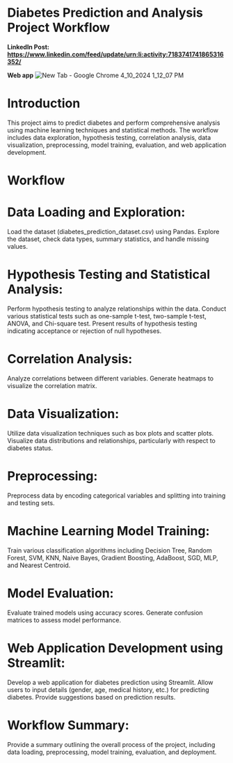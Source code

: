 # Diabetes Prediction and Analysis Project Workflow
**LinkedIn Post: https://www.linkedin.com/feed/update/urn:li:activity:7183741741865316352/**

**Web app**
![New Tab - Google Chrome 4_10_2024 1_12_07 PM](https://github.com/Lavan1999/Project4-Diabetes-Prediction/assets/152668558/6ad939b3-9e56-4d84-982a-1c79eb6a8421)

# Introduction
This project aims to predict diabetes and perform comprehensive analysis using machine learning techniques and statistical methods. The workflow includes data exploration, hypothesis testing, correlation analysis, data visualization, preprocessing, model training, evaluation, and web application development.

# Workflow
# Data Loading and Exploration:

Load the dataset (diabetes_prediction_dataset.csv) using Pandas.
Explore the dataset, check data types, summary statistics, and handle missing values.
# Hypothesis Testing and Statistical Analysis:

Perform hypothesis testing to analyze relationships within the data.
Conduct various statistical tests such as one-sample t-test, two-sample t-test, ANOVA, and Chi-square test.
Present results of hypothesis testing indicating acceptance or rejection of null hypotheses.
# Correlation Analysis:

Analyze correlations between different variables.
Generate heatmaps to visualize the correlation matrix.
# Data Visualization:

Utilize data visualization techniques such as box plots and scatter plots.
Visualize data distributions and relationships, particularly with respect to diabetes status.
# Preprocessing:

Preprocess data by encoding categorical variables and splitting into training and testing sets.
# Machine Learning Model Training:

Train various classification algorithms including Decision Tree, Random Forest, SVM, KNN, Naive Bayes, Gradient Boosting, AdaBoost, SGD, MLP, and Nearest Centroid.
# Model Evaluation:

Evaluate trained models using accuracy scores.
Generate confusion matrices to assess model performance.
# Web Application Development using Streamlit:

Develop a web application for diabetes prediction using Streamlit.
Allow users to input details (gender, age, medical history, etc.) for predicting diabetes.
Provide suggestions based on prediction results.
# Workflow Summary:

Provide a summary outlining the overall process of the project, including data loading, preprocessing, model training, evaluation, and deployment.
